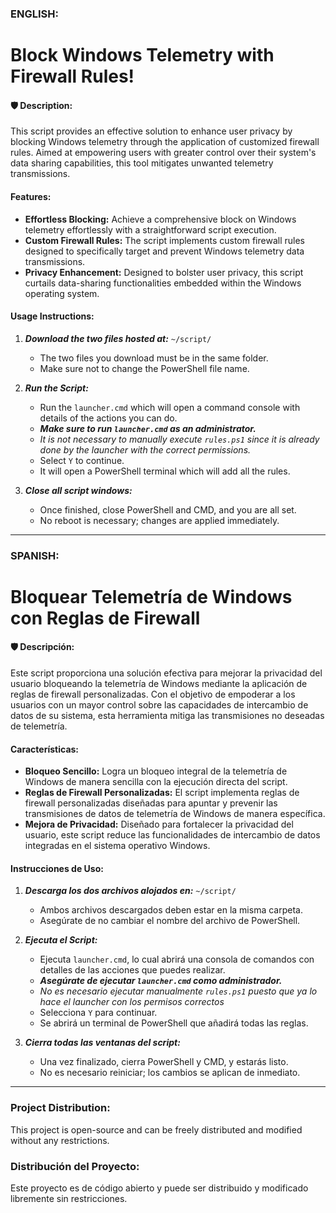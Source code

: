 ### ENGLISH:

# Block Windows Telemetry with Firewall Rules!

#### 🛡️ Description:
This script provides an effective solution to enhance user privacy by blocking Windows telemetry through the application of customized firewall rules. Aimed at empowering users with greater control over their system's data sharing capabilities, this tool mitigates unwanted telemetry transmissions.

#### Features:
- **Effortless Blocking:** Achieve a comprehensive block on Windows telemetry effortlessly with a straightforward script execution.
- **Custom Firewall Rules:** The script implements custom firewall rules designed to specifically target and prevent Windows telemetry data transmissions.
- **Privacy Enhancement:** Designed to bolster user privacy, this script curtails data-sharing functionalities embedded within the Windows operating system.

#### Usage Instructions:

1. **_Download the two files hosted at:_** `~/script/`
   - The two files you download must be in the same folder.
   - Make sure not to change the PowerShell file name.

2. **_Run the Script:_**
   - Run the `launcher.cmd` which will open a command console with details of the actions you can do.
   - **_Make sure to run `launcher.cmd` as an administrator._**
   - _It is not necessary to manually execute `rules.ps1` since it is already done by the launcher with the correct permissions._
   - Select `Y` to continue.
   - It will open a PowerShell terminal which will add all the rules.

3. **_Close all script windows:_**
   - Once finished, close PowerShell and CMD, and you are all set.
   - No reboot is necessary; changes are applied immediately.

---

### SPANISH:

# Bloquear Telemetría de Windows con Reglas de Firewall

#### 🛡️ Descripción:
Este script proporciona una solución efectiva para mejorar la privacidad del usuario bloqueando la telemetría de Windows mediante la aplicación de reglas de firewall personalizadas. Con el objetivo de empoderar a los usuarios con un mayor control sobre las capacidades de intercambio de datos de su sistema, esta herramienta mitiga las transmisiones no deseadas de telemetría.

#### Características:
- **Bloqueo Sencillo:** Logra un bloqueo integral de la telemetría de Windows de manera sencilla con la ejecución directa del script.
- **Reglas de Firewall Personalizadas:** El script implementa reglas de firewall personalizadas diseñadas para apuntar y prevenir las transmisiones de datos de telemetría de Windows de manera específica.
- **Mejora de Privacidad:** Diseñado para fortalecer la privacidad del usuario, este script reduce las funcionalidades de intercambio de datos integradas en el sistema operativo Windows.

#### Instrucciones de Uso:

1. **_Descarga los dos archivos alojados en:_** `~/script/`
   - Ambos archivos descargados deben estar en la misma carpeta.
   - Asegúrate de no cambiar el nombre del archivo de PowerShell.

2. **_Ejecuta el Script:_**
   - Ejecuta `launcher.cmd`, lo cual abrirá una consola de comandos con detalles de las acciones que puedes realizar.
   - **_Asegúrate de ejecutar `launcher.cmd` como administrador._**
   - _No es necesario ejecutar manualmente `rules.ps1` puesto que ya lo hace el launcher con los permisos correctos_
   - Selecciona `Y` para continuar.
   - Se abrirá un terminal de PowerShell que añadirá todas las reglas.

3. **_Cierra todas las ventanas del script:_**
   - Una vez finalizado, cierra PowerShell y CMD, y estarás listo.
   - No es necesario reiniciar; los cambios se aplican de inmediato.

---

<h3>Project Distribution:</h3> This project is open-source and can be freely distributed and modified without any restrictions.
<h3>Distribución del Proyecto:</h3> Este proyecto es de código abierto y puede ser distribuido y modificado libremente sin restricciones.
